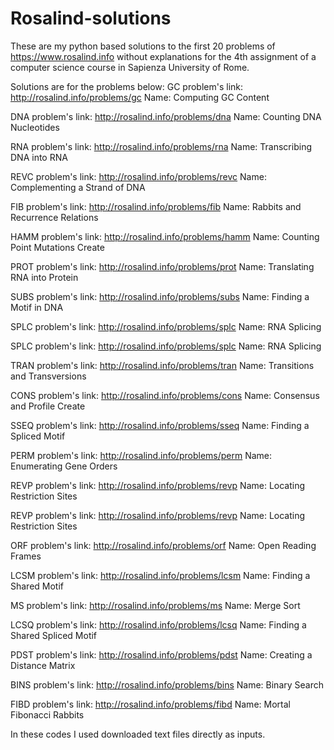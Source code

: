 # Rosalind-solutions

These are my python based solutions to the first 20 problems of https://www.rosalind.info without explanations for the 4th assignment of a computer science course in Sapienza University of Rome.

Solutions are for the problems below:
 GC  problem's link: http://rosalind.info/problems/gc    Name:  Computing GC Content	
 
DNA  problem's link: http://rosalind.info/problems/dna   Name:  Counting DNA Nucleotides	

RNA  problem's link: http://rosalind.info/problems/rna   Name:  Transcribing DNA into RNA

REVC problem's link: http://rosalind.info/problems/revc  Name:  Complementing a Strand of DNA	

FIB  problem's link: http://rosalind.info/problems/fib   Name:  Rabbits and Recurrence Relations	

HAMM problem's link: http://rosalind.info/problems/hamm  Name:  Counting Point Mutations	Create 

PROT problem's link: http://rosalind.info/problems/prot  Name:  Translating RNA into Protein	

SUBS problem's link: http://rosalind.info/problems/subs  Name:  Finding a Motif in DNA	

SPLC problem's link: http://rosalind.info/problems/splc  Name:  RNA Splicing	

SPLC problem's link: http://rosalind.info/problems/splc  Name:  RNA Splicing	

TRAN problem's link: http://rosalind.info/problems/tran  Name:  Transitions and Transversions	

CONS problem's link: http://rosalind.info/problems/cons  Name:  Consensus and Profile	Create 

SSEQ problem's link: http://rosalind.info/problems/sseq  Name:  Finding a Spliced Motif

PERM problem's link: http://rosalind.info/problems/perm  Name:  Enumerating Gene Orders	

REVP problem's link: http://rosalind.info/problems/revp  Name:  Locating Restriction Sites	

REVP problem's link: http://rosalind.info/problems/revp  Name:  Locating Restriction Sites

ORF  problem's link: http://rosalind.info/problems/orf   Name:  Open Reading Frames

LCSM problem's link: http://rosalind.info/problems/lcsm  Name:  Finding a Shared Motif

 MS  problem's link: http://rosalind.info/problems/ms    Name:  Merge Sort	
 
LCSQ problem's link: http://rosalind.info/problems/lcsq  Name:  Finding a Shared Spliced Motif	

PDST problem's link: http://rosalind.info/problems/pdst  Name:  Creating a Distance Matrix	

BINS problem's link: http://rosalind.info/problems/bins  Name:  Binary Search	

FIBD problem's link: http://rosalind.info/problems/fibd  Name:  Mortal Fibonacci Rabbits

In these codes I used downloaded text files directly as inputs.
